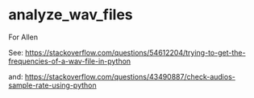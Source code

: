 # analyze_wav_files

For Allen

See: https://stackoverflow.com/questions/54612204/trying-to-get-the-frequencies-of-a-wav-file-in-python

and: https://stackoverflow.com/questions/43490887/check-audios-sample-rate-using-python
